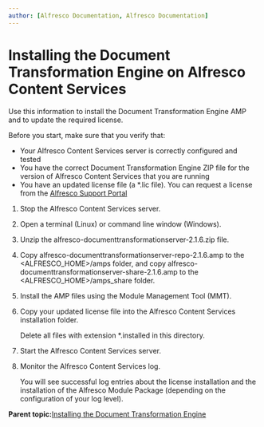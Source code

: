 ```yaml
---
author: [Alfresco Documentation, Alfresco Documentation]
---
```


# Installing the Document Transformation Engine on Alfresco Content Services

Use this information to install the Document Transformation Engine AMP and to update the required license.

Before you start, make sure that you verify that:

-   Your Alfresco Content Services server is correctly configured and tested
-   You have the correct Document Transformation Engine ZIP file for the version of Alfresco Content Services that you are running
-   You have an updated license file \(a \*.lic file\). You can request a license from the [Alfresco Support Portal](http://support.alfresco.com)

1.  Stop the Alfresco Content Services server.

2.  Open a terminal \(Linux\) or command line window \(Windows\).

3.  Unzip the alfresco-documenttransformationserver-2.1.6.zip file.

4.  Copy alfresco-documenttransformationserver-repo-2.1.6.amp to the <ALFRESCO\_HOME\>/amps folder, and copy alfresco-documenttransformationserver-share-2.1.6.amp to the <ALFRESCO\_HOME\>/amps\_share folder.

5.  Install the AMP files using the Module Management Tool \(MMT\).

6.  Copy your updated license file into the Alfresco Content Services installation folder. 

    Delete all files with extension \*.installed in this directory.

7.  Start the Alfresco Content Services server.

8.  Monitor the Alfresco Content Services log. 

    You will see successful log entries about the license installation and the installation of the Alfresco Module Package \(depending on the configuration of your log level\).


**Parent topic:**[Installing the Document Transformation Engine](../concepts/transerv-installing.md)

